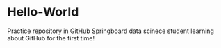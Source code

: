 # Hello-World
Practice repository in GitHub
Springboard data scinece student learning about GitHub for the first time!
